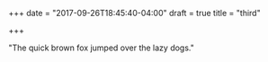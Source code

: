 +++
date = "2017-09-26T18:45:40-04:00"
draft = true
title = "third"

+++

"The quick brown fox jumped over the lazy dogs."
